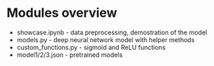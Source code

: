 # Modules overview
- showcase.ipynb - data preprocessing, demostration of the model
- models.py - deep neural network model with helper methods
- custom_functions.py - sigmoid and ReLU functions
- model1/2/3.json - pretrained models